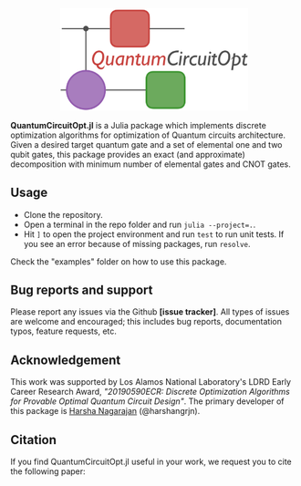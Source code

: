 <p align="center">
<img width="330px" src="https://github.com/harshangrjn/QuantumCircuitOpt.jl/blob/main/logo.png"/>
</p>

<!-- # QuantumCircuitOpt.jl -->
**QuantumCircuitOpt.jl** is a Julia package which implements discrete optimization algorithms for optimization of Quantum circuits architecture. Given a desired target quantum gate and a set of elemental one and two qubit gates, this package provides an exact (and approximate) decomposition with minimum number of elemental gates and  CNOT gates.   

## Usage
- Clone the repository.
- Open a terminal in the repo folder and run `julia --project=.`.
- Hit `]` to open the project environment and run `test` to run unit tests. If
  you see an error because of missing packages, run `resolve`.

Check the "examples" folder on how to use this package.

## Bug reports and support
Please report any issues via the Github **[issue tracker]**. All types of issues are welcome and encouraged; this includes bug reports, documentation typos, feature requests, etc.

## Acknowledgement
This work was supported by Los Alamos National Laboratory's LDRD Early Career Research Award, *"20190590ECR: Discrete Optimization Algorithms for Provable Optimal Quantum Circuit Design"*. The primary developer of this package is [Harsha Nagarajan](http://harshanagarajan.com) (@harshangrjn). 

## Citation
If you find QuantumCircuitOpt.jl useful in your work, we request you to cite the following paper: 
